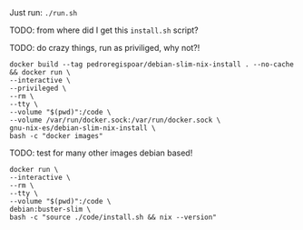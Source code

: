 ##

Just run:
`./run.sh`




TODO: from where did I get this `install.sh` script?



TODO: do crazy things, run as priviliged, why not?!
```
docker build --tag pedroregispoar/debian-slim-nix-install . --no-cache && docker run \
--interactive \
--privileged \
--rm \
--tty \
--volume "$(pwd)":/code \
--volume /var/run/docker.sock:/var/run/docker.sock \
gnu-nix-es/debian-slim-nix-install \
bash -c "docker images"
```

TODO: test for many other images debian based!
```
docker run \
--interactive \
--rm \
--tty \
--volume "$(pwd)":/code \
debian:buster-slim \
bash -c "source ./code/install.sh && nix --version"
```
